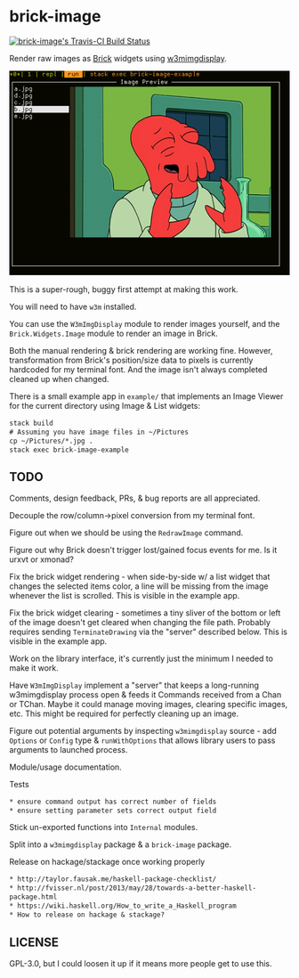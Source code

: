 # brick-image

[![brick-image's Travis-CI Build Status](https://travis-ci.org/prikhi/brick-image.svg?branch=master)](https://travis-ci.org/prikhi/brick-image "brick-image on travis-ci.org")

Render raw images as [Brick](https://github.com/jtdaugherty/brick) widgets
using [w3mimgdisplay](https://github.com/tats/w3m/blob/master/w3mimgdisplay.c).

![A screenshot of a terminal running the example brick-image application, showing a list of files and an image preview of the currently selected file.](/screenshot.png?raw=true "brick-image Example Image Viewer")

This is a super-rough, buggy first attempt at making this work.

You will need to have `w3m` installed.

You can use the `W3mImgDisplay` module to render images yourself, and the
`Brick.Widgets.Image` module to render an image in Brick.

Both the manual rendering & brick rendering are working fine. However,
transformation from Brick's position/size data to pixels is currently hardcoded
for my terminal font. And the image isn't always completed cleaned up when
changed.

There is a small example app in `example/` that implements an Image Viewer for
the current directory using Image & List widgets:

    stack build
    # Assuming you have image files in ~/Pictures
    cp ~/Pictures/*.jpg .
    stack exec brick-image-example


## TODO

Comments, design feedback, PRs, & bug reports are all appreciated.

Decouple the row/column->pixel conversion from my terminal font.

Figure out when we should be using the `RedrawImage` command.

Figure out why Brick doesn't trigger lost/gained focus events for me. Is it
urxvt or xmonad?

Fix the brick widget rendering - when side-by-side w/ a list widget that
changes the selected items color, a line will be missing from the image
whenever the list is scrolled. This is visible in the example app.

Fix the brick widget clearing - sometimes a tiny sliver of the bottom or left
of the image doesn't get cleared when changing the file path. Probably requires
sending `TerminateDrawing` via the "server" described below. This is visible in
the example app.

Work on the library interface, it's currently just the minimum I needed to make it
work.

Have `W3mImgDisplay` implement a "server" that keeps a long-running
w3mimgdisplay process open & feeds it Commands received from a Chan or TChan.
Maybe it could manage moving images, clearing specific images, etc. This might
be required for perfectly cleaning up an image.

Figure out potential arguments by inspecting `w3mimgdisplay` source - add
`Options` or `Config` type & `runWithOptions` that allows library users to pass
arguments to launched process.

Module/usage documentation.

Tests

    * ensure command output has correct number of fields
    * ensure setting parameter sets correct output field

Stick un-exported functions into `Internal` modules.

Split into a `w3mimgdisplay` package & a `brick-image` package.

Release on hackage/stackage once working properly

    * http://taylor.fausak.me/haskell-package-checklist/
    * http://fvisser.nl/post/2013/may/28/towards-a-better-haskell-package.html
    * https://wiki.haskell.org/How_to_write_a_Haskell_program
    * How to release on hackage & stackage?


## LICENSE

GPL-3.0, but I could loosen it up if it means more people get to use this.

